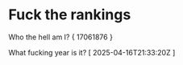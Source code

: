 # Fuck the rankings

Who the hell am I?
{ 17061876 }

What fucking year is it?
[ 2025-04-16T21:33:20Z ]
